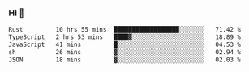 ### Hi 👋

<!--START_SECTION:waka-->

```txt
Rust         10 hrs 55 mins  ██████████████████░░░░░░░   71.42 %
TypeScript   2 hrs 53 mins   ████▓░░░░░░░░░░░░░░░░░░░░   18.89 %
JavaScript   41 mins         █░░░░░░░░░░░░░░░░░░░░░░░░   04.53 %
sh           26 mins         ▓░░░░░░░░░░░░░░░░░░░░░░░░   02.94 %
JSON         18 mins         ▓░░░░░░░░░░░░░░░░░░░░░░░░   02.03 %
```

<!--END_SECTION:waka-->
